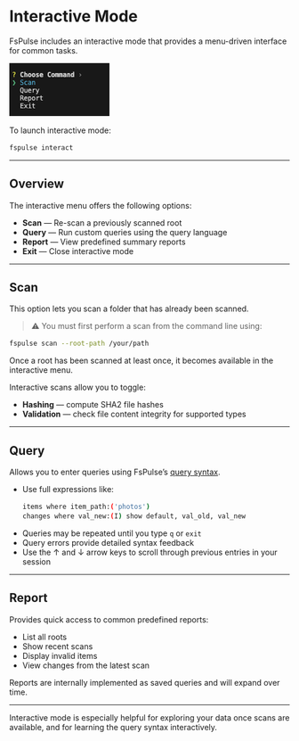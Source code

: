 # Interactive Mode

FsPulse includes an interactive mode that provides a menu-driven interface for common tasks.

![Interactive menu](https://raw.githubusercontent.com/gtunes-dev/fspulse/main/assets/interact.png)

To launch interactive mode:

```sh
fspulse interact
```

---

## Overview

The interactive menu offers the following options:

- **Scan** — Re-scan a previously scanned root
- **Query** — Run custom queries using the query language
- **Report** — View predefined summary reports
- **Exit** — Close interactive mode

---

## Scan

This option lets you scan a folder that has already been scanned.

> ⚠️ You must first perform a scan from the command line using:

```sh
fspulse scan --root-path /your/path
```

Once a root has been scanned at least once, it becomes available in the interactive menu.

Interactive scans allow you to toggle:
- **Hashing** — compute SHA2 file hashes
- **Validation** — check file content integrity for supported types

---

## Query

Allows you to enter queries using FsPulse’s [query syntax](query.md).

- Use full expressions like:
  ```sh
  items where item_path:('photos')
  changes where val_new:(I) show default, val_old, val_new
  ```
- Queries may be repeated until you type `q` or `exit`
- Query errors provide detailed syntax feedback
- Use the ↑ and ↓ arrow keys to scroll through previous entries in your session

---

## Report

Provides quick access to common predefined reports:

- List all roots
- Show recent scans
- Display invalid items
- View changes from the latest scan

Reports are internally implemented as saved queries and will expand over time.

---

Interactive mode is especially helpful for exploring your data once scans are available, and for learning the query syntax interactively.

